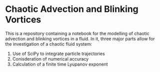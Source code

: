 # Chaotic Advection and Blinking Vortices
This is a repository containing a notebook for the modelling of chaotic advection and blinking vortices in a fluid. In it, three major parts allow for the investigation of a chaotic fluid system:
1. Use of SciPy to integrate particle trajectories
2. Conisderation of numerical accuracy
3. Calculation of a finite time Lyupanov exponent
